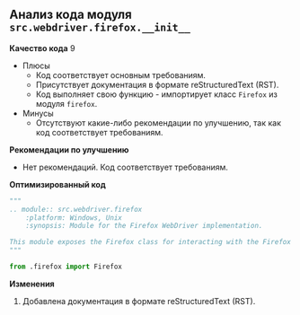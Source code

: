 ## Анализ кода модуля `src.webdriver.firefox.__init__`

**Качество кода**
9
- Плюсы
    - Код соответствует основным требованиям.
    - Присутствует документация в формате reStructuredText (RST).
    - Код выполняет свою функцию - импортирует класс `Firefox` из модуля `firefox`.
- Минусы
    -  Отсутствуют какие-либо рекомендации по улучшению, так как код соответствует требованиям.

**Рекомендации по улучшению**

- Нет рекомендаций. Код соответствует требованиям.

**Оптимизированный код**

```python
"""
.. module:: src.webdriver.firefox
    :platform: Windows, Unix
    :synopsis: Module for the Firefox WebDriver implementation.

This module exposes the Firefox class for interacting with the Firefox browser.
"""

from .firefox import Firefox
```

**Изменения**

1. Добавлена документация в формате reStructuredText (RST).